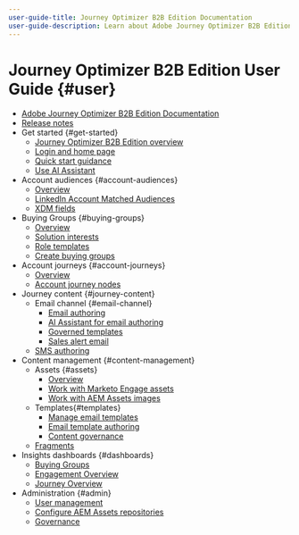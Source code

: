 ```yaml
---
user-guide-title: Journey Optimizer B2B Edition Documentation
user-guide-description: Learn about Adobe Journey Optimizer B2B Edition and how you can use it orchestrate account and buying group journeys using built-in generative AI and industry-leading automation.
---
```


# Journey Optimizer B2B Edition User Guide {#user}

+ [Adobe Journey Optimizer B2B Edition Documentation](guide-overview.md)
+ [Release notes](./release-notes/release-notes.md)
+ Get started {#get-started}
    + [Journey Optimizer B2B Edition overview](about-journey-optimizer-b2b-edition.md)
    + [Login and home page](home-page.md)
    + [Quick start guidance](./start/get-started.md)
    + [Use AI Assistant](./start/ai-assistant.md)
+ Account audiences {#account-audiences}
    + [Overview](./audiences/account-audience-overview.md)
    + [LinkedIn Account Matched Audiences](./data/linkedin-account-matched-audiences.md)
    + [XDM fields](./data/field-mapping.md)
+ Buying Groups {#buying-groups}
    + [Overview](./buying-groups/buying-groups-overview.md)
    + [Solution interests](./buying-groups/solution-interests.md)
    + [Role templates](./buying-groups/buying-groups-role-templates.md)
    + [Create buying groups](./buying-groups/buying-groups-create.md)
+ Account journeys {#account-journeys}
    + [Overview](./journeys/journey-overview.md)
    + [Account journey nodes](./journeys/journey-nodes.md)
+ Journey content {#journey-content}
    + Email channel {#email-channel}
       + [Email authoring](./content/email-authoring.md)
       + [AI Assistant for email authoring](./content/ai-assistant-emails.md)
       + [Governed templates](./content/email-authoring-governance.md)
       + [Sales alert email](./content/sales-alert-email.md)
    + [SMS authoring](./content/sms-authoring.md)
+ Content management {#content-management}
   + Assets {#assets}
      + [Overview](./content/assets-overview.md)
      + [Work with Marketo Engage assets](./content/marketo-engage-design-studio.md)
      + [Work with AEM Assets images](./content/aem-assets.md)
   + Templates{#templates}
      + [Manage email templates](./content/email-templates.md)
      + [Email template authoring](./content/email-template-authoring.md)
      + [Content governance](./content/template-content-goverance.md)
   + [Fragments](./content/fragments.md)
+ Insights dashboards {#dashboards}
    + [Buying Groups](./dashboards/buying-groups-dashboard.md)
    + [Engagement Overview](./dashboards/engagement-dashboard.md)
    + [Journey Overview](./dashboards/journeys-dashboard.md)
+ Administration {#admin}
    + [User management](./admin/user-management.md)
    + [Configure AEM Assets repositories](./admin/configure-aem-repositories.md)
    + [Governance](./admin/governance.md)
